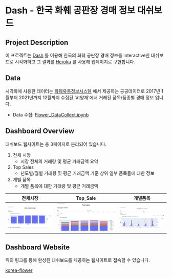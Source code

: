 # Dash - 한국 화훼 공판장 경매 정보 대쉬보드

## Project Description
이 프로젝트는 [Dash](https://plotly.com/dash/) 를 이용해 한국의 화훼 공판장 경매 정보를 
interactive한 대쉬보드로 시각화하고 그 결과를 [Heroku](https://www.heroku.com) 를 사용해 
웹페이지로 구현합니다.

## Data
시각화에 사용한 데이터는 [화훼유통정보시스템](https://flower.at.or.kr/) 에서 제공하는 공공데이터로
2017년 1월부터 2021년까지 12월까지 수집된 'at양재'에서 거래된 품목/품종별 경매 정보 입니다.

- Data 수집: [Flower_DataCollect.ipynb](https://github.com/JayAhn0104/Dash_Plolty/blob/master/Flower_DataCollect.ipynb)

## Dashboard Overview
대쉬보드 웹사이트는 총 3페이지로 분리되어 있습니다. 
1. 전체 시장
   - 시장 전체의 거래량 및 평균 거래금액 요약
2. Top Sales
   - 년도별/월별 거래량 및 평균 거래금액 기준 상위 일부 품목들에 대한 정보
3. 개별 품목
   - 개별 품목에 대한 거래량 및 평균 거래금액

| 전체시장                                                                                                                                | Top_Sale                                                                                                                                | 개별품목                                                                                                                                |
|-----------------------------------------------------------------------------------------------------------------------------------------|-----------------------------------------------------------------------------------------------------------------------------------------|-----------------------------------------------------------------------------------------------------------------------------------------|
| ![img_1](images/img_1.png) | ![img_2](images/img_2.png) | ![img_3](images/img_3.png) |



## Dashboard Website
위의 링크를 통해 완성된 대쉬보드를 제공하는 웹사이트로 접속할 수 있습니다. 

[korea-flower](https://korea-flower.herokuapp.com)






